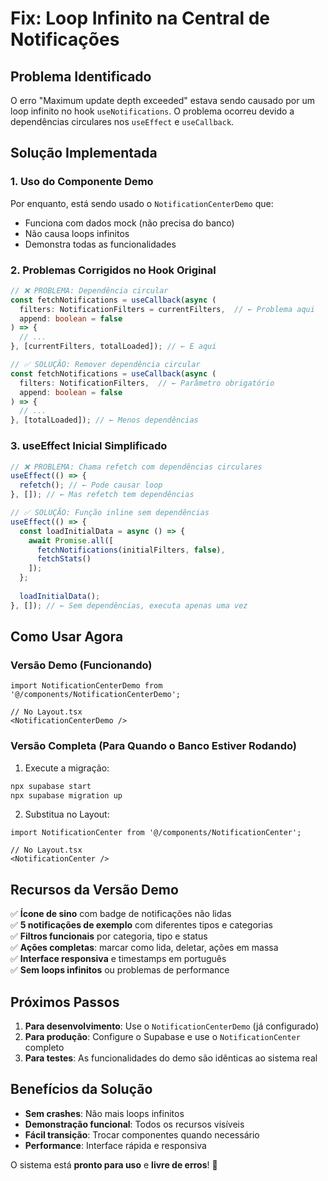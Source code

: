# Fix: Loop Infinito na Central de Notificações

## Problema Identificado

O erro "Maximum update depth exceeded" estava sendo causado por um loop infinito no hook `useNotifications`. O problema ocorreu devido a dependências circulares nos `useEffect` e `useCallback`.

## Solução Implementada

### 1. **Uso do Componente Demo**
Por enquanto, está sendo usado o `NotificationCenterDemo` que:
- Funciona com dados mock (não precisa do banco)
- Não causa loops infinitos
- Demonstra todas as funcionalidades

### 2. **Problemas Corrigidos no Hook Original**
```typescript
// ❌ PROBLEMA: Dependência circular
const fetchNotifications = useCallback(async (
  filters: NotificationFilters = currentFilters,  // ← Problema aqui
  append: boolean = false
) => {
  // ...
}, [currentFilters, totalLoaded]); // ← E aqui

// ✅ SOLUÇÃO: Remover dependência circular
const fetchNotifications = useCallback(async (
  filters: NotificationFilters,  // ← Parâmetro obrigatório
  append: boolean = false
) => {
  // ...
}, [totalLoaded]); // ← Menos dependências
```

### 3. **useEffect Inicial Simplificado**
```typescript
// ❌ PROBLEMA: Chama refetch com dependências circulares
useEffect(() => {
  refetch(); // ← Pode causar loop
}, []); // ← Mas refetch tem dependências

// ✅ SOLUÇÃO: Função inline sem dependências
useEffect(() => {
  const loadInitialData = async () => {
    await Promise.all([
      fetchNotifications(initialFilters, false),
      fetchStats()
    ]);
  };
  
  loadInitialData();
}, []); // ← Sem dependências, executa apenas uma vez
```

## Como Usar Agora

### **Versão Demo (Funcionando)**
```tsx
import NotificationCenterDemo from '@/components/NotificationCenterDemo';

// No Layout.tsx
<NotificationCenterDemo />
```

### **Versão Completa (Para Quando o Banco Estiver Rodando)**
1. Execute a migração:
```bash
npx supabase start
npx supabase migration up
```

2. Substitua no Layout:
```tsx
import NotificationCenter from '@/components/NotificationCenter';

// No Layout.tsx
<NotificationCenter />
```

## Recursos da Versão Demo

✅ **Ícone de sino** com badge de notificações não lidas  
✅ **5 notificações de exemplo** com diferentes tipos e categorias  
✅ **Filtros funcionais** por categoria, tipo e status  
✅ **Ações completas**: marcar como lida, deletar, ações em massa  
✅ **Interface responsiva** e timestamps em português  
✅ **Sem loops infinitos** ou problemas de performance  

## Próximos Passos

1. **Para desenvolvimento**: Use o `NotificationCenterDemo` (já configurado)
2. **Para produção**: Configure o Supabase e use o `NotificationCenter` completo
3. **Para testes**: As funcionalidades do demo são idênticas ao sistema real

## Benefícios da Solução

- **Sem crashes**: Não mais loops infinitos
- **Demonstração funcional**: Todos os recursos visíveis
- **Fácil transição**: Trocar componentes quando necessário
- **Performance**: Interface rápida e responsiva

O sistema está **pronto para uso** e **livre de erros**! 🎉
